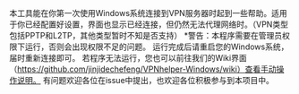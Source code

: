 本工具能在你第一次使用Windows系统连接到VPN服务器时起到一些帮助。适用于你已经配置好设置，界面也显示已经连接，但仍然无法代理网络时。（VPN类型包括PPTP和L2TP，其他类型暂时不知是否支持）
*警告：本程序需要在管理员权限下运行，否则会出现权限不足的问题。
运行完成后请重启您的Windows系统，届时重新连接即可。
若程序无法运行，您也可以前往我们的Wiki界面（https://github.com/jinjidechefeng/VPNhelper-Windows/wiki）查看手动操作说明。
有问题欢迎各位在issue中提出，也欢迎各位积极参与到本项目中。
